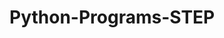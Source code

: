 # Python-Programs-STEP
       
  
               
                
                  
                              
        
  
